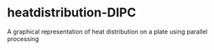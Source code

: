 # heatdistribution-DIPC
A graphical representation of heat distribution on a plate using parallel processing
